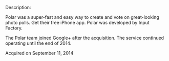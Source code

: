 Description:

Polar was a super-fast and easy way to create and vote on great-looking photo polls. Get their free iPhone app. Polar was developed by Input Factory.

The Polar team joined Google+ after the acquisition. The service continued operating until the end of 2014.

Acquired on September 11, 2014